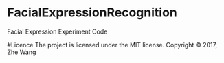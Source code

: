 # FacialExpressionRecognition
Facial Expression Experiment Code

#Licence
The project is licensed under the MIT license.
Copyright © 2017, Zhe Wang
